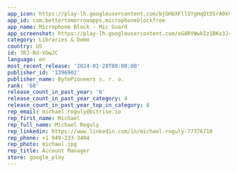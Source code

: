 ```yaml
---
app_icon: https://play-lh.googleusercontent.com/bjGHbXFllSYgHqQtD5rA0kVQfaLQD--gpCRKJN6_GlqpXwB__2eN8AiD8GvjFktlnz8k
app_id: com.bettertomorrowapps.microphoneblockfree
app_name: Microphone Block - Mic Guard
app_screenshot: https://play-lh.googleusercontent.com/xG8RYWwkIz1BKo3J4IbXPzOw8By3rxsDenCToqTls8BkGkgvXeR9uHByOhBEhA8F4A
category: Libraries & Demo
country: US
id: 7RJ-Rd-VGwJC
language: en
most_recent_release: '2024-01-28T00:00:00'
publisher_id: '1396902'
publisher_name: BytePioneers s. r. o.
rank: '68'
release_count_in_past_year: '6'
release_count_in_past_year_category: 4
release_count_in_past_year_top_in_category: 8
rep_email: michael.roguly@bitrise.io
rep_first_name: Michael
rep_full_name: Michael Roguly
rep_linkedin: https://www.linkedin.com/in/michael-roguly-77376710
rep_phone: +1 949-233-3404
rep_photo: michael.jpg
rep_title: Account Manager
store: google_play
---
```

